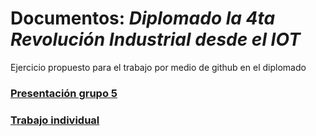 # Documentos:  _Diplomado la 4ta Revolución Industrial desde el IOT_

Ejercicio propuesto para el trabajo por medio de github en el diplomado

### [Presentación  grupo 5](https://docs.google.com/presentation/d/1geMULK5O2crgv6BH5CHugufuD0QZpKz-/edit#slide=id.p1)

### [Trabajo individual](https://drive.google.com/file/d/1SJ0UPd88SjKxjWUYyLFMt2kAtFkcYKIO/view?usp=sharing)
